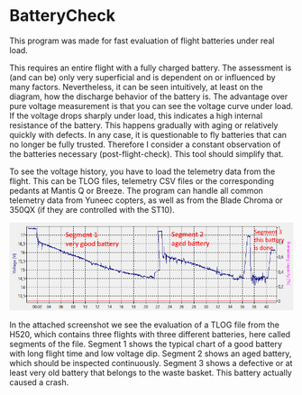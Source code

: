 # BatteryCheck
This program was made for fast evaluation of flight batteries under real load.

This requires an entire flight with a fully charged battery. The assessment is (and can be) only very superficial and is dependent on or influenced by many factors. Nevertheless, it can be seen intuitively, at least on the diagram, how the discharge behavior of the battery is. The advantage over pure voltage measurement is that you can see the voltage curve under load. If the voltage drops sharply under load, this indicates a high internal resistance of the battery. This happens gradually with aging or relatively quickly with defects.
In any case, it is questionable to fly batteries that can no longer be fully trusted. Therefore I consider a constant observation of the batteries necessary (post-flight-check).
This tool should simplify that.

To see the voltage history, you have to load the telemetry data from the flight. This can be TLOG files, telemetry CSV files or the corresponding pedants at Mantis Q or Breeze. The program can handle all common telemetry data from Yuneec copters, as well as from the Blade Chroma or 350QX (if they are controlled with the ST10).

![Examples](Examples_en.png)

In the attached screenshot we see the evaluation of a TLOG file from the H520, which contains three flights with three different batteries, here called segments of the file.
Segment 1 shows the typical chart of a good battery with long flight time and low voltage dip.
Segment 2 shows an aged battery, which should be inspected continuously.
Segment 3 shows a defective or at least very old battery that belongs to the waste basket. This battery actually caused a crash.
